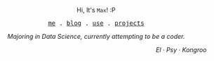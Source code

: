 <p align="center">Hi, It's <code>Max</code>! :P</p>
<p align="center">
  <samp>
    <a href="https://zhangmaimai.com">me</a> .
    <a href="https://zhangmaimai.com">blog</a> .
    <a href="https://github.com/stars/maxchang3/lists/use">use</a> .
    <a href="https://github.com/MaxChang3?tab=repositories&q=&type=&language=&sort=stargazers">projects</a>
  </samp>
</p>
<p align="center"><i>Majoring in Data Science, currently attempting to be a coder.</i></p>
<p align="right"><i>El · Psy · Kongroo</i></p>
